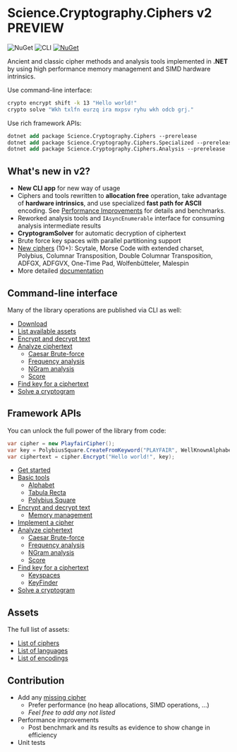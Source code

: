 ﻿# Science.Cryptography.Ciphers v2 PREVIEW

![NuGet](https://github.com/Peter-Juhasz/Science.Cryptography.Ciphers/actions/workflows/nuget.yml/badge.svg) ![CLI](https://github.com/Peter-Juhasz/Science.Cryptography.Ciphers/actions/workflows/cli.yml/badge.svg) [![NuGet](https://img.shields.io/nuget/v/Science.Cryptography.Ciphers.svg)](https://www.nuget.org/packages/Science.Cryptography.Ciphers/)

Ancient and classic cipher methods and analysis tools implemented in **.NET** by using high performance memory management and SIMD hardware intrinsics.

Use command-line interface:
```sh
crypto encrypt shift -k 13 "Hello world!"
crypto solve "Wkh txlfn eurzq ira mxpsv ryhu wkh odcb grj."
```

Use rich framework APIs:
```ps
dotnet add package Science.Cryptography.Ciphers --prerelease
dotnet add package Science.Cryptography.Ciphers.Specialized --prerelease
dotnet add package Science.Cryptography.Ciphers.Analysis --prerelease
```

## What's new in v2?
- **New CLI app** for new way of usage
- Ciphers and tools rewritten to **allocation free** operation, take advantage of **hardware intrinsics**, and use specialized **fast path for ASCII** encoding. See [Performance Improvements](docs/performance-improvements.md) for details and benchmarks.
- Reworked analysis tools and `IAsyncEnumerable` interface for consuming analysis intermediate results
- **CryptogramSolver** for automatic decryption of ciphertext
- Brute force key spaces with parallel partitioning support
- [New ciphers](docs/assets.md#list-ciphers) (10+): Scytale, Morse Code with extended charset, Polybius, Columnar Transposition, Double Columnar Transposition, ADFGX, ADFGVX, One-Time Pad, Wolfenbütteler, Malespin
- More detailed [documentation](docs)

## Command-line interface
Many of the library operations are published via CLI as well:

 - [Download](https://github.com/Peter-Juhasz/Science.Cryptography.Ciphers/releases)
 - [List available assets](docs/cli/list.md)
 - [Encrypt and decrypt text](docs/cli/encrypt-decrypt.md)
 - [Analyze ciphertext](docs/cli/analyze.md)
	- [Caesar Brute-force](docs/cli/analyze.md#caesar-brute-force)
	- [Frequency analysis](docs/cli/analyze.md#frequency-analysis)
	- [NGram analysis](docs/cli/analyze.md#ngram-analysis)
	- [Score](docs/cli/analyze.md#score)
 - [Find key for a ciphertext](docs/cli/find-key.md)
 - [Solve a cryptogram](docs/cli/solve.md)

## Framework APIs
You can unlock the full power of the library from code:

```cs
var cipher = new PlayfairCipher();
var key = PolybiusSquare.CreateFromKeyword("PLAYFAIR", WellKnownAlphabets.EnglishWithoutJ);
var ciphertext = cipher.Encrypt("Hello world!", key);
```

 - [Get started](docs/lib/install.md)
 - [Basic tools](docs/lib/basics.md)
	- [Alphabet](docs/lib/basics.md#alphabet)
	- [Tabula Recta](docs/lib/basics.md#tabula-recta)
	- [Polybius Square](docs/lib/basics.md#polybius-square)
 - [Encrypt and decrypt text](docs/lib/encrypt-decrypt.md)
	- [Memory management](docs/lib/encrypt-decrypt.md#memory-management)
 - [Implement a cipher](docs/lib/encrypt-decrypt.md#implement-a-cipher)
 - [Analyze ciphertext](docs/lib/analyze.md)
	- [Caesar Brute-force](docs/lib/analyze.md#caesar-brute-force)
	- [Frequency analysis](docs/lib/analyze.md#frequency-analysis)
	- [NGram analysis](docs/lib/analyze.md#ngram-analysis)
	- [Score](docs/lib/analyze.md#score)
 - [Find key for a ciphertext](docs/lib/find-key.md)
    - [Keyspaces](docs/lib/find-key.md#key-spaces)
    - [KeyFinder](docs/lib/find-key.md#analysis)
 - [Solve a cryptogram](docs/lib/solve.md)

## Assets
The full list of assets:

 - [List of ciphers](docs/assets.md#list-of-ciphers)
 - [List of languages](docs/assets.md#list-of-languages)
 - [List of encodings](docs/assets.md#list-of-encodings)

## Contribution
 - Add any [missing cipher](https://github.com/Peter-Juhasz/Science.Cryptography.Ciphers/issues?q=is%3Aissue+is%3Aopen+label%3Acipher)
    - Prefer performance (no heap allocations, SIMD operations, ...)
    - *Feel free to add any not listed*
 - Performance improvements
	- Post benchmark and its results as evidence to show change in efficiency
 - Unit tests